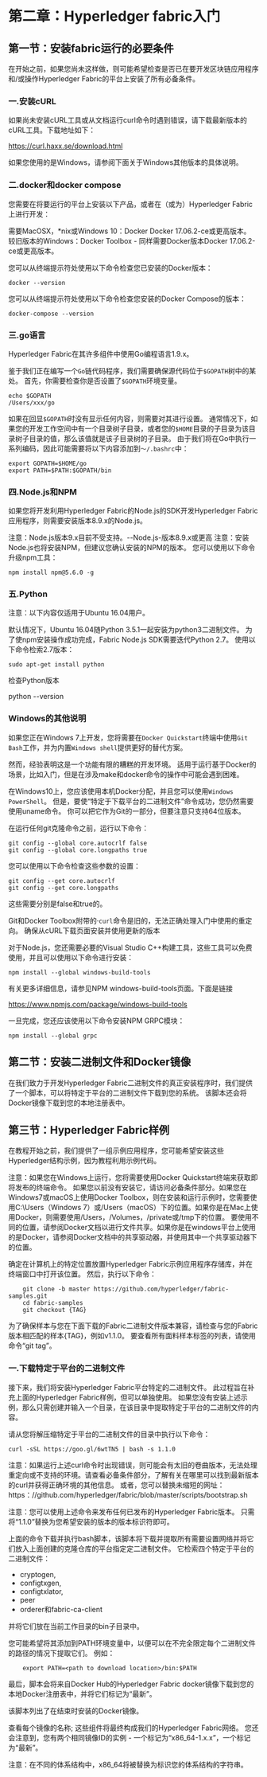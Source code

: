 
# 第二章：Hyperledger fabric入门

## 第一节：安装fabric运行的必要条件

在开始之前，如果您尚未这样做，则可能希望检查是否已在要开发区块链应用程序和/或操作Hyperledger Fabric的平台上安装了所有必备条件。

### 一.安装cURL

如果尚未安装cURL工具或从文档运行curl命令时遇到错误，请下载最新版本的cURL工具。下载地址如下：

https://curl.haxx.se/download.html

如果您使用的是Windows，请参阅下面关于Windows其他版本的具体说明。

### 二.docker和docker compose

您需要在将要运行的平台上安装以下产品，或者在（或为）Hyperledger Fabric上进行开发：

需要MacOSX，*nix或Windows 10：Docker Docker 17.06.2-ce或更高版本。
较旧版本的Windows：Docker Toolbox - 同样需要Docker版本Docker 17.06.2-ce或更高版本。

您可以从终端提示符处使用以下命令检查您已安装的Docker版本：

    docker --version

您可以从终端提示符处使用以下命令检查您安装的Docker Compose的版本：

    docker-compose --version

### 三.go语言

Hyperledger Fabric在其许多组件中使用Go编程语言1.9.x。

鉴于我们正在编写一个`Go`链代码程序，我们需要确保源代码位于`$GOPATH`树中的某处。 首先，你需要检查你是否设置了`$GOPATH`环境变量。

    echo $GOPATH
    /Users/xxx/go
    
如果在回显`$GOPATH`时没有显示任何内容，则需要对其进行设置。 通常情况下，如果您的开发工作空间中有一个目录树子目录，或者您的`$HOME`目录的子目录为该目录树子目录的值，那么该值就是该子目录树的子目录。 由于我们将在Go中执行一系列编码，因此可能需要将以下内容添加到`〜/.bashrc`中：

    export GOPATH=$HOME/go
    export PATH=$PATH:$GOPATH/bin

### 四.Node.js和NPM

如果您将开发利用Hyperledger Fabric的Node.js的SDK开发Hyperledger Fabric应用程序，则需要安装版本8.9.x的Node.js。

注意：Node.js版本9.x目前不受支持。--Node.js-版本8.9.x或更高
注意：安装Node.js也将安装NPM，但建议您确认安装的NPM的版本。 您可以使用以下命令升级npm工具：

    npm install npm@5.6.0 -g

### 五.Python

注意：以下内容仅适用于Ubuntu 16.04用户。

默认情况下，Ubuntu 16.04随Python 3.5.1一起安装为python3二进制文件。 为了使npm安装操作成功完成，Fabric Node.js SDK需要迭代Python 2.7。 使用以下命令检索2.7版本：

    sudo apt-get install python

检查Python版本

  python --version

### Windows的其他说明

如果您正在Windows 7上开发，您将需要在`Docker Quickstart`终端中使用`Git Bash`工作，并为内置`Windows shell`提供更好的替代方案。

然而，经验表明这是一个功能有限的糟糕的开发环境。 适用于运行基于Docker的场景，比如入门，但是在涉及make和docker命令的操作中可能会遇到困难。

在Windows10上，您应该使用本机Docker分配，并且您可以使用`Windows PowerShell`。 但是，要使“特定于下载平台的二进制文件”命令成功，您仍然需要使用uname命令。 你可以把它作为Git的一部分，但要注意只支持64位版本。

在运行任何git克隆命令之前，运行以下命令：

    git config --global core.autocrlf false
    git config --global core.longpaths true
    
您可以使用以下命令检查这些参数的设置：

    git config --get core.autocrlf
    git config --get core.longpaths

这些需要分别是false和true的。

Git和Docker Toolbox附带的·`curl`命令是旧的，无法正确处理入门中使用的重定向。 确保从cURL下载页面安装并使用更新的版本

对于Node.js，您还需要必要的Visual Studio C++构建工具，这些工具可以免费使用，并且可以使用以下命令进行安装：

    npm install --global windows-build-tools

有关更多详细信息，请参见NPM windows-build-tools页面。下面是链接

https://www.npmjs.com/package/windows-build-tools

一旦完成，您还应该使用以下命令安装NPM GRPC模块：
  
    npm install --global grpc

## 第二节：安装二进制文件和Docker镜像

在我们致力于开发Hyperledger Fabric二进制文件的真正安装程序时，我们提供了一个脚本，可以将特定于平台的二进制文件下载到您的系统。 该脚本还会将Docker镜像下载到您的本地注册表中。

## 第三节：Hyperledger Fabric样例

在教程开始之前，我们提供了一组示例应用程序，您可能希望安装这些Hyperledger结构示例，因为教程利用示例代码。

注意：如果您在Windows上运行，您将需要使用Docker Quickstart终端来获取即将发布的终端命令。 如果您以前没有安装它，请访问必备条件部分。如果您在Windows7或macOS上使用Docker Toolbox，则在安装和运行示例时，您需要使用C:\Users（Windows 7）或/Users（macOS）下的位置。如果你是在Mac上使用Docker，则需要使用/Users，/Volumes，/private或/tmp下的位置。 要使用不同的位置，请参阅Docker文档以进行文件共享。如果你是在windows平台上使用的是Docker，请参阅Docker文档中的共享驱动器，并使用其中一个共享驱动器下的位置。

确定在计算机上的特定位置放置Hyperledger Fabric示例应用程序存储库，并在终端窗口中打开该位置。 然后，执行以下命令：

        git clone -b master https://github.com/hyperledger/fabric-samples.git
        cd fabric-samples
        git checkout {TAG}
       
为了确保样本与您在下面下载的Fabric二进制文件版本兼容，请检查与您的Fabric版本相匹配的样本{TAG}，例如v1.1.0。 要查看所有面料样本标签的列表，请使用命令“git tag”。

### 一.下载特定于平台的二进制文件

接下来，我们将安装Hyperledger Fabric平台特定的二进制文件。 此过程旨在补充上面的Hyperledger Fabric样例，但可以单独使用。 如果您没有安装上述示例，那么只需创建并输入一个目录，在该目录中提取特定于平台的二进制文件的内容。

请从您将解压缩特定于平台的二进制文件的目录中执行以下命令：

    curl -sSL https://goo.gl/6wtTN5 | bash -s 1.1.0

注意：如果运行上述curl命令时出现错误，则可能会有太旧的卷曲版本，无法处理重定向或不支持的环境。请查看必备条件部分，了解有关在哪里可以找到最新版本的curl并获得正确环境的其他信息。 或者，您可以替换未缩短的网址：https：//github.com/hyperledger/fabric/blob/master/scripts/bootstrap.sh

注意：您可以使用上述命令来发布任何已发布的Hyperledger Fabric版本。 只需将“1.1.0”替换为您希望安装的版本的版本标识符即可。

上面的命令下载并执行bash脚本，该脚本将下载并提取所有需要设置网络并将它们放入上面创建的克隆仓库的平台指定定二进制文件。 它检索四个特定于平台的二进制文件：
* cryptogen,
* configtxgen,
* configtxlator,
* peer
* orderer和fabric-ca-client

并将它们放在当前工作目录的bin子目录中。

您可能希望将其添加到PATH环境变量中，以便可以在不完全限定每个二进制文件的路径的情况下提取它们。 例如：

        export PATH=<path to download location>/bin:$PATH

最后，脚本会将来自Docker Hub的Hyperledger Fabric docker镜像下载到您的本地Docker注册表中，并将它们标记为“最新”。

该脚本列出了在结束时安装的Docker镜像。

查看每个镜像的名称; 这些组件将最终构成我们的Hyperledger Fabric网络。 您还会注意到，您有两个相同镜像ID的实例 - 一个标记为“x86_64-1.x.x”，一个标记为“最新”。

注意：在不同的体系结构中，x86_64将被替换为标识您的体系结构的字符串。
